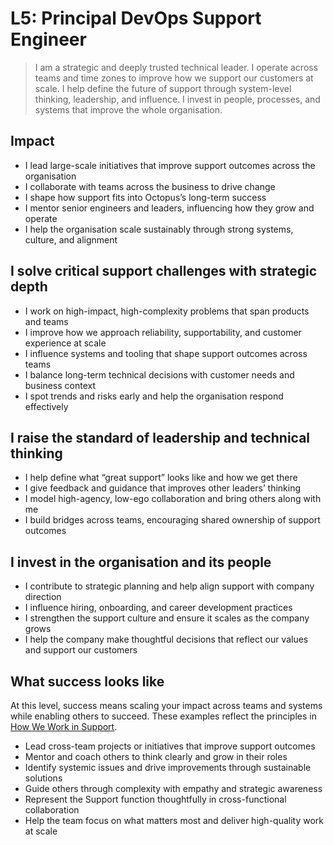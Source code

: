 # L5: Principal DevOps Support Engineer

> I am a strategic and deeply trusted technical leader. I operate across teams and time zones to improve how we support our customers at scale. I help define the future of support through system-level thinking, leadership, and influence. I invest in people, processes, and systems that improve the whole organisation.

## Impact

- I lead large-scale initiatives that improve support outcomes across the organisation  
- I collaborate with teams across the business to drive change
- I shape how support fits into Octopus’s long-term success  
- I mentor senior engineers and leaders, influencing how they grow and operate  
- I help the organisation scale sustainably through strong systems, culture, and alignment  

## I solve critical support challenges with strategic depth

- I work on high-impact, high-complexity problems that span products and teams  
- I improve how we approach reliability, supportability, and customer experience at scale  
- I influence systems and tooling that shape support outcomes across teams  
- I balance long-term technical decisions with customer needs and business context  
- I spot trends and risks early and help the organisation respond effectively  

## I raise the standard of leadership and technical thinking

- I help define what “great support” looks like and how we get there  
- I give feedback and guidance that improves other leaders’ thinking  
- I model high-agency, low-ego collaboration and bring others along with me  
- I build bridges across teams, encouraging shared ownership of support outcomes  

## I invest in the organisation and its people

- I contribute to strategic planning and help align support with company direction  
- I influence hiring, onboarding, and career development practices  
- I strengthen the support culture and ensure it scales as the company grows  
- I help the company make thoughtful decisions that reflect our values and support our customers


## What success looks like

At this level, success means scaling your impact across teams and systems while enabling others to succeed. These examples reflect the principles in [How We Work in Support](./README.md#how-we-work-in-support).

- Lead cross-team projects or initiatives that improve support outcomes  
- Mentor and coach others to think clearly and grow in their roles  
- Identify systemic issues and drive improvements through sustainable solutions  
- Guide others through complexity with empathy and strategic awareness  
- Represent the Support function thoughtfully in cross-functional collaboration  
- Help the team focus on what matters most and deliver high-quality work at scale